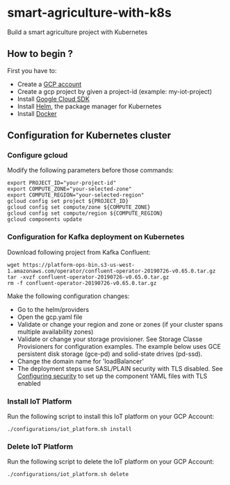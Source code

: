 # smart-agriculture-with-k8s

Build a smart agriculture project with Kubernetes

## How to begin ?

First you have to:

- Create a [GCP account](https://console.cloud.google.com/)
- Create a gcp project by given a project-id (example: my-iot-project)
- Install [Google Cloud SDK](https://cloud.google.com/sdk/docs/downloads-interactive)
- Install [Helm](https://helm.sh/docs/using_helm/#installing-helm), the package manager for Kubernetes
- Install [Docker](https://docs.docker.com/install/)

## Configuration for Kubernetes cluster

### Configure gcloud

Modify the following parameters before those commands:

    export PROJECT_ID="your-project-id"
    export COMPUTE_ZONE="your-selected-zone"
    export COMPUTE_REGION="your-selected-region"
    gcloud config set project ${PROJECT_ID}
    gcloud config set compute/zone ${COMPUTE_ZONE}
    gcloud config set compute/region ${COMPUTE_REGION}
    gcloud components update

### Configuration for Kafka deployment on Kubernetes

Download following project from Kafka Confluent:

    wget https://platform-ops-bin.s3-us-west-1.amazonaws.com/operator/confluent-operator-20190726-v0.65.0.tar.gz
    tar -xvzf confluent-operator-20190726-v0.65.0.tar.gz
    rm -f confluent-operator-20190726-v0.65.0.tar.gz

Make the following configuration changes:
- Go to the helm/providers
- Open the gcp.yaml file
- Validate or change your region and zone or zones (if your cluster spans multiple availability zones)
- Validate or change your storage provisioner. See Storage Classe Provisioners for configuration examples. The example below uses GCE persistent disk storage (gce-pd) and solid-state drives (pd-ssd).
- Change the domain name for 'loadBalancer'
- The deployment steps use SASL/PLAIN security with TLS disabled. See [Configuring security](https://docs.confluent.io/current/installation/operator/co-security.html#co-security)  to set up the component YAML files with TLS enabled


### Install IoT Platform

Run the following script to install this IoT platform on your GCP Account:

    ./configurations/iot_platform.sh install
    

### Delete IoT Platform

Run the following script to delete the IoT platform on your GCP Account:

    ./configurations/iot_platform.sh delete